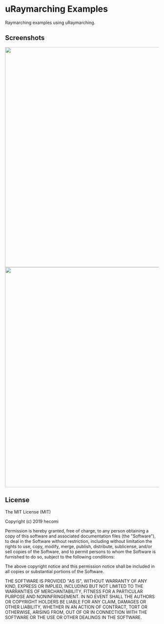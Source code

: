 uRaymarching Examples
=====================
Raymarching examples using uRaymarching.


Screenshots
-----------

<img src="https://raw.githubusercontent.com/wiki/hecomi/uRaymarchingExamples/metaballs.gif" width="720" />
<img src="https://raw.githubusercontent.com/wiki/hecomi/uRaymarchingExamples/ice-crystal.gif" width="720" />


License
-------
The MIT License (MIT)

Copyright (c) 2019 hecomi

Permission is hereby granted, free of charge, to any person obtaining a copy of
this software and associated documentation files (the "Software"), to deal in
the Software without restriction, including without limitation the rights to
use, copy, modify, merge, publish, distribute, sublicense, and/or sell copies of
the Software, and to permit persons to whom the Software is furnished to do so,
subject to the following conditions:

The above copyright notice and this permission notice shall be included in all
copies or substantial portions of the Software.

THE SOFTWARE IS PROVIDED "AS IS", WITHOUT WARRANTY OF ANY KIND, EXPRESS OR
IMPLIED, INCLUDING BUT NOT LIMITED TO THE WARRANTIES OF MERCHANTABILITY, FITNESS
FOR A PARTICULAR PURPOSE AND NONINFRINGEMENT. IN NO EVENT SHALL THE AUTHORS OR
COPYRIGHT HOLDERS BE LIABLE FOR ANY CLAIM, DAMAGES OR OTHER LIABILITY, WHETHER
IN AN ACTION OF CONTRACT, TORT OR OTHERWISE, ARISING FROM, OUT OF OR IN
CONNECTION WITH THE SOFTWARE OR THE USE OR OTHER DEALINGS IN THE SOFTWARE.

